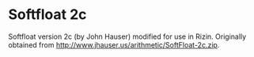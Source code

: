 # Softfloat 2c

Softfloat version 2c (by John Hauser) modified for use in Rizin. Originally obtained from http://www.jhauser.us/arithmetic/SoftFloat-2c.zip.

